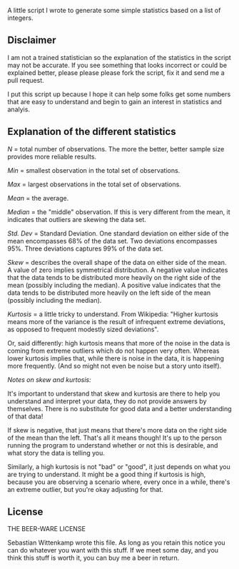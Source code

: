 A little script I wrote to generate some simple statistics based on a list of integers.

## Disclaimer

I am not a trained statistician so the explanation of the statistics in the script may not be accurate. If you see something that looks incorrect or could be explained better, please please please fork the script, fix it and send me a pull request.

I put this script up because I hope it can help some folks get some numbers that are easy to understand and begin to gain an interest in statistics and analyis.

## Explanation of the different statistics

*N* = total number of observations. The more the better, better sample size provides more reliable results.

*Min* = smallest observation in the total set of observations.

*Max* = largest observations in the total set of observations.

*Mean* = the average.

*Median* = the "middle" observation. If this is very different from the mean, it indicates that outliers are skewing the data set.

*Std. Dev* = Standard Deviation. One standard deviation on either side of the mean encompasses 68% of the data set. Two deviations encompasses 95%. Three deviations captures 99% of the data set. 

*Skew* = describes the overall shape of the data on either side of the mean. A value of zero implies symmetrical distribution. A negative value indicates that the data tends to be distributed more heavily on the right side of the mean (possibly including the median). A positive value indicates that the data tends to be distributed more heavily on the left side of the mean (possibly including the median).

*Kurtosis* = a little tricky to understand. From Wikipedia: "Higher kurtosis means more of the variance is the result of infrequent extreme deviations, as opposed to frequent modestly sized deviations". 

Or, said differently: high kurtosis means that more of the noise in the data is coming from extreme outliers which do not happen very often. Whereas lower kurtosis implies that, while there is noise in the data, it is happening more frequently. (And so might not even be noise but a story unto itself).

*Notes on skew and kurtosis:*

It's important to understand that skew and kurtosis are there to help you understand and interpret your data, they do not provide answers by themselves. There is no substitute for good data and a better understanding of that data! 

If skew is negative, that just means that there's more data on the right side of the mean than the left. That's all it means though! It's up to the person running the program to understand whether or not this is desirable, and what story the data is telling you.

Similarly, a high kurtosis is not "bad" or "good", it just depends on what you are trying to understand. It might be a good thing if kurtosis is high, because you are observing a scenario where, every once in a while, there's an extreme outlier, but you're okay adjusting for that.


## License

THE BEER-WARE LICENSE

Sebastian Wittenkamp wrote this file. As long as you retain this notice you
can do whatever you want with this stuff. If we meet some day, and you think
this stuff is worth it, you can buy me a beer in return.

